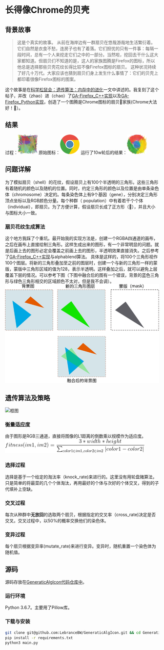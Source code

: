 # 长得像Chrome的贝壳

## 背景故事

> 这是个真实的故事。
>从前在海岸边有一群扇贝在悠哉游哉地生活繁衍着。它们自然是衣食不愁，连房子也有了着落。它们担忧的只有一件事：每隔一段时间，总有一个人来挖走它们之中的一部分。当然啦，挖回去干什么这大家都知道。但扇贝们不知道的是，这人的家族图腾是Firefox的图标，所以他总是选择那些贝壳花纹长得比较不像Firefox图标的扇贝。
>这种状况持续了好几十万代。大家应该也猜到扇贝们身上发生什么事情了：它们的贝壳上都印着很像Firefox图标的图案。

这个故事是在[科学松鼠会：遗传算法：内存中的进化](https://songshuhui.net/archives/10462)一文中讲述的。我复刻了这个帖子，并改（zhao）进（chao）了[GA-Firefox_C++实现](https://github.com/m1nt07/GA-Firefox-)以及[GA-Firefox_Python实现](https://github.com/tjuxiaoyi/GA-firefox)，创造了一个图腾是Chrome图标的扇贝🐚家族(Chrome大法好！🤪）。

## 结果
过程：![gif](./asserts/2.gif)
原始图标：![target](./asserts/target.png)
运行了10w轮后的结果：![best](./asserts/40000.png)
## 问题详解
为了模拟扇贝（shell）的花纹，假设扇贝上有100个半透明的三角形。这些三角形有着随机的颜色以及随机的位置。同时，约定三角形的颜色以及位置是由单条染色体（chromosome）决定的。每条染色体上有9个基因（gene），分别决定三角形顶点坐标以及RGB颜色分量。每个种群（ population）中有着若干个个体（individual），即扇贝。为了方便计算，假设扇贝长成了正方形（👅），并且大小与图标大小一致。

### 扇贝花纹生成算法
这个地方我踩了个重坑。最开始我的实现方法是，创建一个RGBA四通道的画布，之后在画布上直接绘制三角形。这样生成出来的图形，有一个非常明显的问题。就是后画上去的图形必定会覆盖之前画上去的图形，半透明效果直接消失。之后参考了[GA-Firefox_C++实现](https://github.com/m1nt07/GA-Firefox-)与alphablend算法。
具体是这样的，将100个三角形视作100个图层。将新的三角形叠加至之前的图层时，创建一个与新的三角形一样的蒙版，蒙版中三角形区域的值为128，表示半透明。这样叠加之后，就可以避免上层覆盖下层的情况。可以参考下图（下图中融合后的图有一个错误，背景的蓝色三角形与绿色三角形相交的区域颜色不太对，但是我不会调）。
![x](./asserts/1.svg)


## 遗传算法及策略
![框图](https://mermaid.ink/img/eyJjb2RlIjoiZ3JhcGggTFJcbmluaXRbXCLliJ3lp4vljJbnp43nvqRcIl0gLS0-IGVubWQoXCLov63ku6PliLDmrKHmlbDkuIrpmZDvvJ9cIilcbmVubWQgLS1OLS0-IHNlbGVjdGlvbltcIumAieaLqVwiXSAtLT4gY3Jvc3Nb5Lqk5Y-JXSAtLT4gbXV0YXRlW-WPmOW8gl1cbmVubWQgLS1ZLS0-IGV4aXRbXCLpgIDlh7pcIl1cbm11dGF0ZSAtLT4gZW5tZFxuXG4iLCJtZXJtYWlkIjp7InRoZW1lIjoiZm9yZXN0In0sInVwZGF0ZUVkaXRvciI6ZmFsc2V9)
### 衡量适应度
由于图形是RGB三通道，直接将图像的L1距离的倒数乘以规模作为适应度。
![](./asserts/3.png)
<!-- $$fitness(im1, im2) = \frac{3 * width * height}{\sum_{color1\in im1, color2\in im2}|color1 - color2|}$$ -->

### 选择过程
选择是基于一个给定的淘汰率（knock_rate)来进行的。这里没有用轮盘赌算法，只是简单的将最菜的几个个体淘汰，再用最好的个体与次好的个体交叉，得到的子代填补上空缺。

### 交叉过程
每次从种群中**无放回**的选取两个扇贝，根据指定的交叉率（cross_rate)决定是否交叉。交叉过程中，以50%的概率交换他们的染色体。

### 变异过程
每个扇贝根据变异率(mutate_rate)来进行变异。变异时，随机重置一个染色体为随机值。

## 源码
源码存放在[GeneraticAlgIcon代码仓库中](https://github.com/LebranceBW/GeneraticAlgIcon)。
### 运行环境
Python 3.6.7。主要用了Pillow库。
### 下载与安装
```bash
git clone git@github.com:LebranceBW/GeneraticAlgIcon.git && cd GeneraticAlgIcon
pip install -r requirements.txt
python3 main.py
```